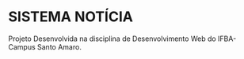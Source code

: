 # SISTEMA NOTÍCIA


Projeto Desenvolvida na disciplina de Desenvolvimento Web do IFBA- Campus Santo Amaro.
